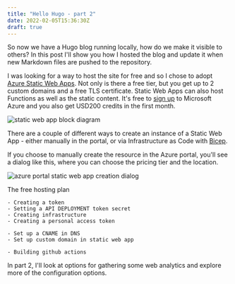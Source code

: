 ```yaml
---
title: "Hello Hugo - part 2"
date: 2022-02-05T15:36:30Z
draft: true
---
```


So now we have a Hugo blog running locally, how do we make it visible to others? In this post I'll show you how I hosted the blog and update it when new Markdown files are pushed to the repository.

I was looking for a way to host the site for free and so I chose to adopt [Azure Static Web Apps](https://azure.microsoft.com/en-gb/services/app-service/static/#overview). Not only is there a free tier, but you get up to 2 custom domains and a free TLS certificate. Static Web Apps can also host Functions as well as the static content. It's free to [sign up](https://azure.microsoft.com/en-gb/free/) to Microsoft Azure and you also get USD200 credits in the first month. 

![static web app block diagram](/hugo-how-to/swa-block.jpg)

There are a couple of different ways to create an instance of a Static Web App - either manually in the portal, or via Infrastructure as Code with [Bicep](https://docs.microsoft.com/en-us/azure/azure-resource-manager/bicep/overview?tabs=bicep).

If you choose to manually create the resource in the Azure portal, you'll see a dialog like this, where you can choose the pricing tier and the location.

![azure portal static web app creation dialog ](/hugo-how-to/swa-create.jpg)

The free hosting plan 


	- Creating a token
	- Setting a API DEPLOYMENT token secret
	- Creating infrastructure 
	- Creating a personal access token

	- Set up a CNAME in DNS
	- Set up custom domain in static web app
	
	- Building github actions 



In part 2, I'll look at options for gathering some web analytics and explore more of the configuration options.  